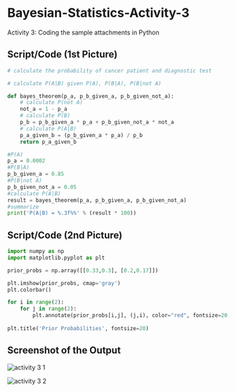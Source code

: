 # Bayesian-Statistics-Activity-3
Activity 3: Coding the sample attachments in Python

## Script/Code (1st Picture)

```python
# calculate the probability of cancer patient and diagnostic test

# calculate P(A|B) given P(A), P(B|A), P(B|not A)

def bayes_theorem(p_a, p_b_given_a, p_b_given_not_a):
    # calculate P(not A)
    not_a = 1 - p_a
    # calculate P(B)
    p_b = p_b_given_a * p_a + p_b_given_not_a * not_a
    # calculate P(A|B)
    p_a_given_b = (p_b_given_a * p_a) / p_b
    return p_a_given_b

#P(A)
p_a = 0.0002
#P(B|A)
p_b_given_a = 0.85
#P(B|not A)
p_b_given_not_a = 0.05
#calculate P(A|B)
result = bayes_theorem(p_a, p_b_given_a, p_b_given_not_a)
#summarize
print('P(A|B) = %.3f%%' % (result * 100))
```

## Script/Code (2nd Picture)

```python
import numpy as np
import matplotlib.pyplot as plt

prior_probs = np.array([[0.33,0.3], [0.2,0.17]])

plt.imshow(prior_probs, cmap='gray')
plt.colorbar()

for i in range(2):
    for j in range(2):
        plt.annotate(prior_probs[i,j], (j,i), color="red", fontsize=20, fontweight='bold', ha='center', va='center')
        
plt.title('Prior Probabilities', fontsize=20)   
```

## Screenshot of the Output

![activity 3 1](https://github.com/mariachrislenereis/Bayesian-Statistics-Activity-3/assets/168893458/0c994ccd-7d43-4eb0-bcae-567c6bde2c23)


![activity 3 2](https://github.com/mariachrislenereis/Bayesian-Statistics-Activity-3/assets/168893458/a0bb4a6a-2308-4eb9-826f-cd80ecc83c3f)
